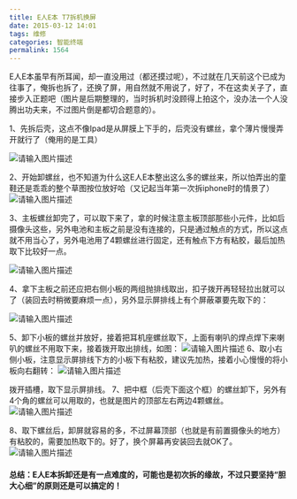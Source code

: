 ```yaml
---
title: E人E本 T7拆机换屏
date: 2015-03-12 14:01
tags: 维修
categories: 智能终端
permalink: 1564
---
```


E人E本虽早有所耳闻，却一直没用过（都还摸过呢），不过就在几天前这个已成为往事了，俺拆也拆了，还换了屏，用自然就不用说了，好了，不在这卖关子了，直接步入正题吧（图片是后期整理的，当时拆机时没顾得上拍这个，没办法一个人没腾出功夫来，不过图片倒是都切合题意的）。


<!--more-->


1、先拆后壳，这点不像Ipad是从屏膜上下手的，后壳没有螺丝，拿个薄片慢慢弄开就行了（俺用的是工具）

![请输入图片描述][1] 

2、开始卸螺丝，也不知道为什么这E人E本整出这么多的螺丝来，所以怕弄出的童鞋还是乖乖的整个草图按位放好哈（又记起当年第一次拆iphone时的情景了）
![请输入图片描述][2]
 
3、主板螺丝卸完了，可以取下来了，拿的时候注意主板顶部那些小元件，比如后摄像头这些，另外电池和主板之前是没有连接的，只是通过触点的方式，所以这点就不用当心了，另外电池用了4颗螺丝进行固定，还有触点下方有粘胶，最后加热取下比较好一点。

![请输入图片描述][3] 

 4、拿下主板之前还应把右侧小板的两组抛排线取出，扣子拨开再轻轻拉出就可以了（装回去时稍微要麻烦一点），另外显示屏排线上有个屏蔽罩要先取下的：

![请输入图片描述][4] 

5、卸下小板的螺丝并放好，接着把耳机座螺丝取下，上面有喇叭的焊点焊下来喇叭的螺丝不用取下来，接着拨开取出排线，如图：
![请输入图片描述][5]
6、取小右侧小板，注意显示屏排线下方的小板下有粘胶，建议先加热，接着小心慢慢的将小板向右翻转：
![请输入图片描述][6]

拨开插槽，取下显示屏排线。
7、把中框（后壳下面这个框）的螺丝卸下，另外有4个角的螺丝可以用取的，也就是图片的顶部左右两边4颗螺丝。
![请输入图片描述][7]
 
8、取下螺丝后，卸屏就容易的多，不过屏幕顶部（也就是有前置摄像头的地方）有粘胶的，需要加热取下的。好了，换个屏幕再安装回去就OK了。
![请输入图片描述][8]

#### 总结：E人E本拆卸还是有一点难度的，可能也是初次拆的缘故，不过只要坚持“胆大心细”的原则还是可以搞定的！</span>


  [1]: https://cdn.uu126.cn/wp-content/uploads/2015/03/t7011.jpg
  [2]: https://cdn.uu126.cn/wp-content/uploads/2015/03/t7012.jpg
  [3]: https://cdn.uu126.cn/wp-content/uploads/2015/03/t7013.jpg
  [4]: https://cdn.uu126.cn/wp-content/uploads/2015/03/t7014.jpg
  [5]: https://cdn.uu126.cn/wp-content/uploads/2015/03/t7015.jpg
  [6]: https://cdn.uu126.cn/wp-content/uploads/2015/03/t7017.jpg
  [7]: https://cdn.uu126.cn/wp-content/uploads/2015/03/t7019.jpg
  [8]: https://cdn.uu126.cn/wp-content/uploads/2015/03/t7020.jpg
